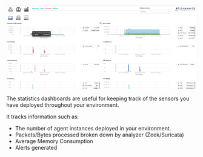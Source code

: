 ![Statistics Dashboards](../img/dashboards/statistics-dashboard.png)

The statistics dashboards are useful for keeping track of the sensors you have deployed throughout your environment. 

It tracks information such as:

- The number of agent instances deployed in your environment.
- Packets/Bytes processed broken down by analyzer (Zeek/Suricata)
- Average Memory Consumption
- Alerts generated